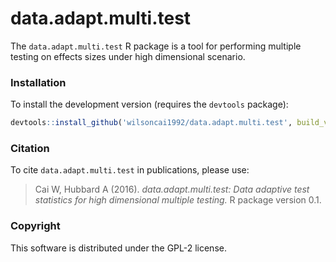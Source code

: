 data.adapt.multi.test
==========

The `data.adapt.multi.test` R package is a tool for performing multiple testing on effects sizes under high dimensional scenario.

### Installation

<!-- To install the CRAN release version of `data.adapt.multi.test`:

```R
install.packages('data.adapt.multi.test')
```
 -->
To install the development version (requires the `devtools` package):

```R
devtools::install_github('wilsoncai1992/data.adapt.multi.test', build_vignettes = FALSE)
```


### Citation
To cite `data.adapt.multi.test` in publications, please use:
> Cai W, Hubbard A (2016). *data.adapt.multi.test: Data adaptive test statistics for high dimensional multiple testing.* R package version 0.1.

### Copyright
This software is distributed under the GPL-2 license.
